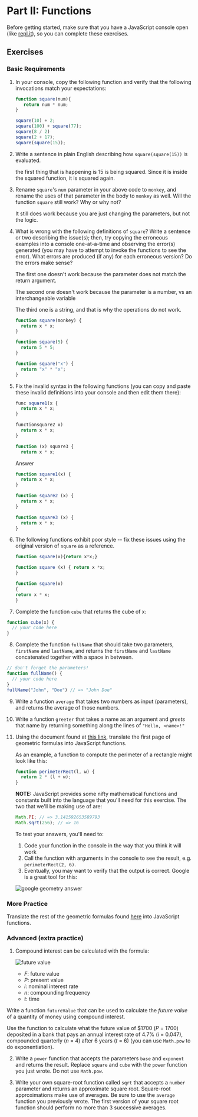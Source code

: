# Part II: Functions

Before getting started, make sure that you have a JavaScript console open (like <a href="http://www.repl.it/languages/javascript" target="_blank">repl.it</a>), so you can complete these exercises.

## Exercises

### Basic Requirements

1. In your console, copy the following function and verify
   that the following invocations match your expectations:

   ```js
   function square(num){
      return num * num;
   }
   
   square(10) + 2;
   square(100) + square(77);
   square(8 / 2)
   square(2 + 17);
   square(square(15));
   ```

2. Write a sentence in plain English describing how `square(square(15))` is
   evaluated.
   
   the first thing that is happening is 15 is being squared. Since it is inside the squared function, it is squared again.

3. Rename `square`'s `num` parameter in your above code to `monkey`, and
   rename the uses of that parameter in the body to `monkey` as well. Will the
   function `square` still work? Why or why not?
   
   It still does work because you are just changing the parameters, but not the logic. 

4. What is wrong with the following definitions of `square`? Write a sentence or
   two describing the issue(s); then, try copying the erroneous examples into a
   console one-at-a-time and observing the error(s) generated (you may have to
   attempt to invoke the functions to see the error). What errors are produced
   (if any) for each erroneous version? Do the errors make sense?
   
   The first one doesn't work because the parameter does not match the return argument.
   
   The second one doesn't work because the parameter is a number, vs an interchangeable variable 
   
   The third one is a string, and that is why the operations do not work. 

   ```js
   function square(monkey) {
     return x * x;
   }

   function square(5) {
     return 5 * 5;
   }

   function square("x") {
     return "x" * "x";
   }
   ```

5. Fix the invalid syntax in the following functions (you can copy and paste these
   invalid definitions into your console and then edit them there):

   ```js
   func square1(x {
     return x * x;
   }

   functionsquare2 x)
     return x * x;
   }

   function (x) square3 {
     return x * x;
   ```
   
   Answer
   ```js
   function square1(x) {
     return x * x;
   }
   
   function square2 (x) {
     return x * x;
   }
   
   function square3 (x) {
     return x * x;
   }
   
   ```

6. The following functions exhibit poor style -- fix these issues using the
   original version of `square` as a reference.

   ```js
   function square(x){return x*x;}

   function square (x) { return x *x;
   }

   function square(x)
   {
   return x * x;
   }
   ```

7. Complete the function `cube` that returns the cube of x:

  ```js
  function cube(x) {
    // your code here
  }
  ```

8. Complete the function `fullName` that should take two parameters, `firstName`
   and `lastName`, and returns the `firstName` and `lastName` concatenated
   together with a space in between.

  ```js
  // don't forget the parameters!
  function fullName() {
    // your code here
  }
  fullName("John", "Doe") // => "John Doe"
  ```

9. Write a function `average` that takes two numbers as input (parameters), and
   returns the average of those numbers.

10. Write a function `greeter` that takes a name as an argument and *greets*
    that name by returning something along the lines of `"Hello, <name>!"`

11. Using the document found at <a href="http://www.gbcnv.edu/documents/ASC/docs/00000005.pdf" target="_blank">this link</a>, translate the first page of geometric
    formulas into JavaScript functions.

    As an example, a function to compute the perimeter of a rectangle might look
    like this:

    ```js
    function perimeterRect(l, w) {
      return 2 * (l + w);
    }
    ```

    **NOTE:** JavaScript provides some nifty mathematical functions and
    constants built into the language that you'll need for this exercise. The
    two that we'll be making use of are:

    ```js
    Math.PI; // => 3.141592653589793
    Math.sqrt(256); // => 16
    ```

    To test your answers, you'll need to:

    1. Code your function in the console in the way that you think it will work
    2. Call the function with arguments in the console to see the result, e.g.
      `perimeterRect(2, 6)`.
    3. Eventually, you may want to verify that the output is correct. Google is a
       great tool for this:

    ![google geometry answer](google-geometry-answer.gif)

### More Practice

Translate the rest of the geometric formulas found <a href="http://www.gbcnv.edu/documents/ASC/docs/00000005.pdf" target="_blank">here</a> into JavaScript functions.

### Advanced (extra practice)

1. Compound interest can be calculated with the formula:

    ![future value](future-value.png)

    - *F*: future value
    - *P*: present value
    - *i*: nominal interest rate
    - *n*: compounding frequency
    - *t*: time

  Write a function `futureValue` that can be used to calculate the *future value*
  of a quantity of money using compound interest.

  Use the function to calculate what the future value of $1700 (*P* = 1700)
  deposited in a bank that pays an annual interest rate of 4.7% (*i* = 0.047),
  compounded quarterly (*n* = 4) after 6 years (*t* = 6) (you can use `Math.pow`
  to do exponentiation).

2. Write a `power` function that accepts the parameters `base` and `exponent`
   and returns the result. Replace `square` and `cube` with the `power` function
   you just wrote. Do not use `Math.pow`.

3. Write your own square-root function called `sqrt` that accepts a `number`
   parameter and returns an approximate square root. Square-root approximations
   make use of averages. Be sure to use the `average` function you previously
   wrote. The first version of your square root function should perform no more
   than 3 successive averages.
